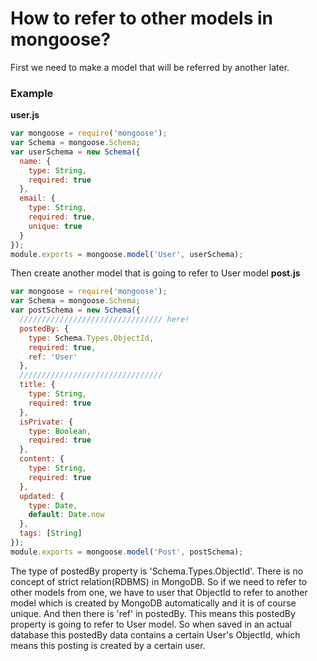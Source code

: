 # How to refer to other models in mongoose?

First we need to make a model that will be referred by another later.

### Example
**user.js**
```javascript
var mongoose = require('mongoose');
var Schema = mongoose.Schema;
var userSchema = new Schema({
  name: {
    type: String,
    required: true
  },
  email: {
    type: String,
    required: true,
    unique: true
  }
});
module.exports = mongoose.model('User', userSchema);
```

Then create another model that is going to refer to User model
**post.js**
```javascript
var mongoose = require('mongoose');
var Schema = mongoose.Schema;
var postSchema = new Schema({
  //////////////////////////////// here!
  postedBy: {
    type: Schema.Types.ObjectId,
    required: true,
    ref: 'User'
  },
  ////////////////////////////////
  title: {
    type: String,
    required: true
  },
  isPrivate: {
    type: Boolean,
    required: true
  },
  content: {
    type: String,
    required: true
  },
  updated: {
    type: Date,
    default: Date.now
  },
  tags: [String]
});
module.exports = mongoose.model('Post', postSchema);
```
The type of postedBy property is 'Schema.Types.ObjectId'. There is no concept of strict relation(RDBMS) in MongoDB. So if we need to refer to other models from one, we have to user that ObjectId to refer to another model which is created by MongoDB automatically and it is of course unique.
And then there is 'ref' in postedBy. This means this postedBy property is going to refer to User model. So when saved in an actual database this postedBy data contains a certain User's ObjectId, which means this posting is created by a certain user.
